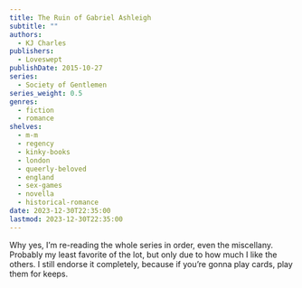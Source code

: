 ```yaml
---
title: The Ruin of Gabriel Ashleigh
subtitle: ""
authors:
  - KJ Charles
publishers:
  - Loveswept
publishDate: 2015-10-27
series:
  - Society of Gentlemen
series_weight: 0.5
genres:
  - fiction
  - romance
shelves:
  - m-m
  - regency
  - kinky-books
  - london
  - queerly-beloved
  - england
  - sex-games
  - novella
  - historical-romance
date: 2023-12-30T22:35:00
lastmod: 2023-12-30T22:35:00
---
```

Why yes, I’m re-reading the whole series in order, even the miscellany. Probably my least favorite of the lot, but only due to how much I like the others. I still endorse it completely, because if you’re gonna play cards, play them for keeps.